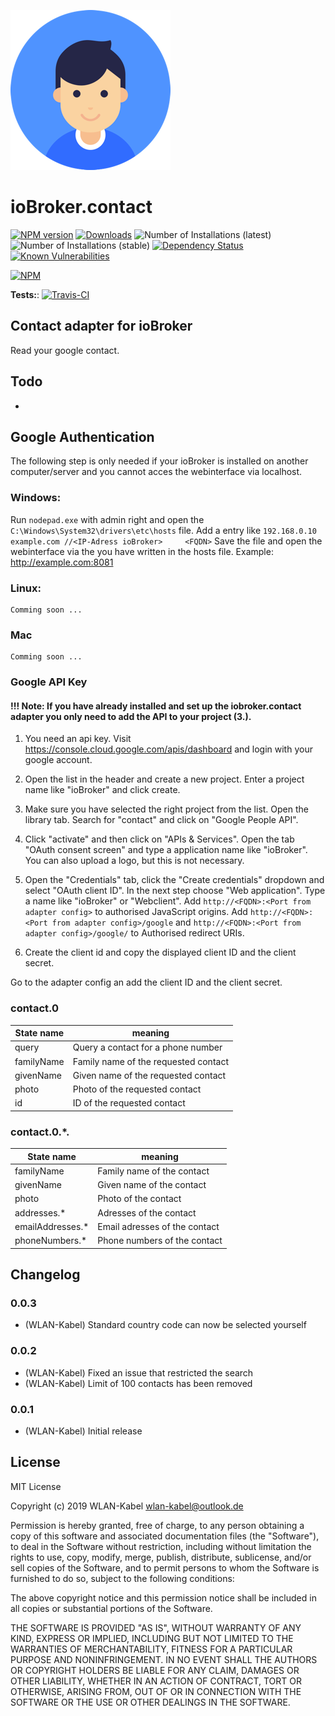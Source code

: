 ![Logo](admin/contact.png)
# ioBroker.contact

[![NPM version](http://img.shields.io/npm/v/iobroker.contact.svg)](https://www.npmjs.com/package/iobroker.contact)
[![Downloads](https://img.shields.io/npm/dm/iobroker.contact.svg)](https://www.npmjs.com/package/iobroker.contact)
![Number of Installations (latest)](http://iobroker.live/badges/contact-installed.svg)
![Number of Installations (stable)](http://iobroker.live/badges/contact-stable.svg)
[![Dependency Status](https://img.shields.io/david/WLAN-Kabel/ioBroker.contact.svg)](https://david-dm.org/WLAN-Kabel/iobroker.contact)
[![Known Vulnerabilities](https://snyk.io/test/github/WLAN-Kabel/ioBroker.contact/badge.svg)](https://snyk.io/test/github/WLAN-Kabel/ioBroker.contact)

[![NPM](https://nodei.co/npm/iobroker.contact.png?downloads=true)](https://nodei.co/npm/iobroker.contact/)

**Tests:**: [![Travis-CI](http://img.shields.io/travis/WLAN-Kabel/ioBroker.contact/master.svg)](https://travis-ci.org/WLAN-Kabel/ioBroker.contact)

## Contact adapter for ioBroker

Read your google contact.

## Todo
* 

## Google Authentication
The following step is only needed if your ioBroker is installed on another computer/server and you cannot acces the webinterface via localhost.

### Windows:

Run ```nodepad.exe``` with admin right and open the ```C:\Windows\System32\drivers\etc\hosts``` file.
Add a entry like ```192.168.0.10    example.com //<IP-Adress ioBroker>     <FQDN>```
Save the file and open the webinterface via the <FQDN> you have written in the hosts file. Example: http://example.com:8081

### Linux:

    Comming soon ...

### Mac

    Comming soon ...

### Google API Key

#### !!! Note: If you have already installed and set up the iobroker.contact adapter you only need to add the API to your project (3.).

1. You need an api key. Visit https://console.cloud.google.com/apis/dashboard and login with your google account.

2. Open the list in the header and create a new project. Enter a project name like "ioBroker" and click create.

3. Make sure you have selected the right project from the list. Open the library tab. Search for "contact" and click on "Google People API".

4. Click "activate" and then click on "APIs & Services". Open the tab "OAuth consent screen" and type a application name like "ioBroker". You can also upload a logo, but this is not necessary.

5. Open the "Credentials" tab, click the "Create credentials" dropdown and select "OAuth client ID". In the next step choose "Web application". Type a name like "ioBroker" or "Webclient". Add ```http://<FQDN>:<Port from adapter config>``` to authorised JavaScript origins. Add ```http://<FQDN>:<Port from adapter config>/google``` and ```http://<FQDN>:<Port from adapter config>/google/``` to Authorised redirect URIs.

6. Create the client id and copy the displayed client ID and the client secret.

Go to the adapter config an add the client ID and the client secret.

### contact.0

| State name | meaning |
| - | - |
| query | Query a contact for a phone number |
| familyName | Family name of the requested contact |
| givenName | Given name of the requested contact |
| photo | Photo of the requested contact |
| id | ID of the requested contact |

### contact.0.*.

| State name | meaning |
| - | - |
| familyName | Family name of the contact |
| givenName | Given name of the contact |
| photo | Photo of the contact |
| addresses.* | Adresses of the contact |
| emailAddresses.* | Email adresses of the contact |
| phoneNumbers.* | Phone numbers of the contact |

## Changelog

### 0.0.3
* (WLAN-Kabel) Standard country code can now be selected yourself

### 0.0.2
* (WLAN-Kabel) Fixed an issue that restricted the search
* (WLAN-Kabel) Limit of 100 contacts has been removed

### 0.0.1
* (WLAN-Kabel) Initial release

## License
MIT License

Copyright (c) 2019 WLAN-Kabel <wlan-kabel@outlook.de>

Permission is hereby granted, free of charge, to any person obtaining a copy
of this software and associated documentation files (the "Software"), to deal
in the Software without restriction, including without limitation the rights
to use, copy, modify, merge, publish, distribute, sublicense, and/or sell
copies of the Software, and to permit persons to whom the Software is
furnished to do so, subject to the following conditions:

The above copyright notice and this permission notice shall be included in all
copies or substantial portions of the Software.

THE SOFTWARE IS PROVIDED "AS IS", WITHOUT WARRANTY OF ANY KIND, EXPRESS OR
IMPLIED, INCLUDING BUT NOT LIMITED TO THE WARRANTIES OF MERCHANTABILITY,
FITNESS FOR A PARTICULAR PURPOSE AND NONINFRINGEMENT. IN NO EVENT SHALL THE
AUTHORS OR COPYRIGHT HOLDERS BE LIABLE FOR ANY CLAIM, DAMAGES OR OTHER
LIABILITY, WHETHER IN AN ACTION OF CONTRACT, TORT OR OTHERWISE, ARISING FROM,
OUT OF OR IN CONNECTION WITH THE SOFTWARE OR THE USE OR OTHER DEALINGS IN THE
SOFTWARE.